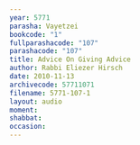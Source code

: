 ```yaml
---
year: 5771
parasha: Vayetzei
bookcode: "1"
fullparashacode: "107"
parashacode: "107"
title: Advice On Giving Advice
author: Rabbi Eliezer Hirsch
date: 2010-11-13
archivecode: 57711071
filename: 5771-107-1
layout: audio
moment: 
shabbat: 
occasion: 
---
```

